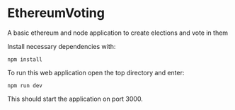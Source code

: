 # EthereumVoting
A basic ethereum and node application to create elections and vote in them

Install necessary dependencies with:
```
npm install
```

To run this web application open the top directory and enter: 
```
npm run dev
```
This should start the application on port 3000.
